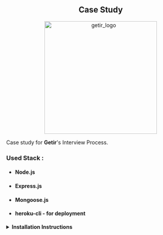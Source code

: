 <h2 align="center">Case Study</h2>

<p align="center">
  <img src="https://www.getir.com/images/bimutluluk.png" alt="getir_logo" width="300">
  </p>

Case study for **Getir**'s Interview Process.

### Used Stack :

- #### Node.js
- #### Express.js
- #### Mongoose.js
- #### heroku-cli - for deployment
<details><summary><b>Installation Instructions</b></summary><br>
<summary>You must have the Node.js installed before this steps.For more[Node.js](https://nodejs.org/en/download/) </summary><br/>

1. Clone the Repo:

```
   $ git clone git@github.com:rizikolik/CaseStudy.git
   $ cd CaseStudy
```

2. Install the app with the help of `package.json`:

```
$ npm install
```

3. Start the server :

```
$ npm start
```
